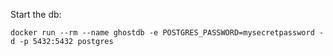 Start the db:

```shell
docker run --rm --name ghostdb -e POSTGRES_PASSWORD=mysecretpassword -d -p 5432:5432 postgres
```
